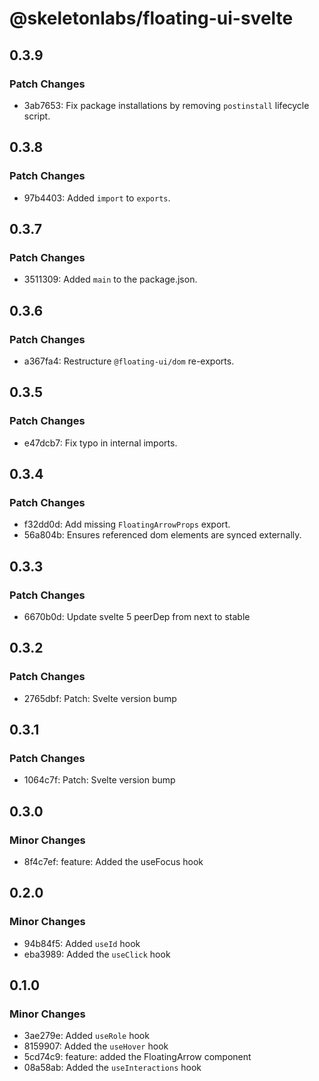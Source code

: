 # @skeletonlabs/floating-ui-svelte

## 0.3.9

### Patch Changes

- 3ab7653: Fix package installations by removing `postinstall` lifecycle script.

## 0.3.8

### Patch Changes

- 97b4403: Added `import` to `exports`.

## 0.3.7

### Patch Changes

- 3511309: Added `main` to the package.json.

## 0.3.6

### Patch Changes

- a367fa4: Restructure `@floating-ui/dom` re-exports.

## 0.3.5

### Patch Changes

- e47dcb7: Fix typo in internal imports.

## 0.3.4

### Patch Changes

- f32dd0d: Add missing `FloatingArrowProps` export.
- 56a804b: Ensures referenced dom elements are synced externally.

## 0.3.3

### Patch Changes

- 6670b0d: Update svelte 5 peerDep from next to stable

## 0.3.2

### Patch Changes

- 2765dbf: Patch: Svelte version bump

## 0.3.1

### Patch Changes

- 1064c7f: Patch: Svelte version bump

## 0.3.0

### Minor Changes

- 8f4c7ef: feature: Added the useFocus hook

## 0.2.0

### Minor Changes

- 94b84f5: Added `useId` hook
- eba3989: Added the `useClick` hook

## 0.1.0

### Minor Changes

- 3ae279e: Added `useRole` hook
- 8159907: Added the `useHover` hook
- 5cd74c9: feature: added the FloatingArrow component
- 08a58ab: Added the `useInteractions` hook
